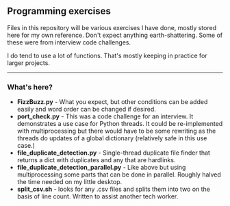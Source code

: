 ## Programming exercises

Files in this repository will be various exercises I have done, mostly stored here for my own reference. Don't expect anything earth-shattering. Some of these were from interview code challenges.

I do tend to use a lot of functions. That's mostly keeping in practice for larger projects.

---

### What's here?
- **FizzBuzz.py** - What you expect, but other conditions can be added easily and word order can be changed if desired.
- **port_check.py** - This was a code challenge for an interview. It demonstrates a use case for Python threads. It could be re-implemented with multiprocessing but there would have to be some rewriting as the threads do updates of a global dictionary (relatively safe in this use case.)
- **file_duplicate_detection.py** - Single-thread duplicate file finder that returns a dict with duplicates and any that are hardlinks.
- **file_duplicate_detection_parallel.py** - Like above but using multiprocessing some parts that can be done in parallel. Roughly halved the time needed on my little desktop.
- **split_csv.sh** - looks for any .csv files and splits them into two on the basis of line count. Written to assist another tech worker.
